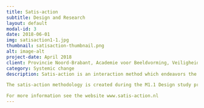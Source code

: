 ```yaml
---
title: Satis-action
subtitle: Design and Research
layout: default
modal-id: 3
date: 2018-06-01
img: satisaction1-1.jpg
thumbnail: satisaction-thumbnail.png
alt: image-alt
project-date: April 2018
client: Provincie Noord-Brabant, Academie voor Beeldvorming, Veiligheidshuis Zuid-Holland Zuid, Koninklijke Landmacht
category: Systemic change
description: Satis-action is an interaction method which endeavors the environment and dynamics of people, communities and organisations around a specific case, preferably a human being. The satis-action method is designed on wicked problems of specific cases in complex environments. It tries to achieve a more balanced and sustainable environment.

The satis-action methodology is created during the M1.1 Design study project, the accompanied tool System Constellation Play XL is designed to do empirical research on the method in practice with the use of the quantitative research methodology intuitive inquiry.

For more information see the website www.satis-action.nl
---
```

